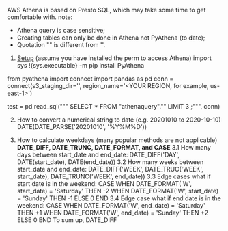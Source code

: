 AWS Athena is based on Presto SQL, which may take some time to get comfortable with. 
note: 
- Athena query is case sensitive; 
- Creating tables can only be done in Athena not PyAthena (to date); 
- Quotation "" is different from ''.

1. [Setup](https://aws.amazon.com/blogs/machine-learning/run-sql-queries-from-your-sagemaker-notebooks-using-amazon-athena/) (assume you have installed the perm to access Athena) 
import sys
!{sys.executable} -m pip install PyAthena

from pyathena import connect
import pandas as pd
conn = connect(s3_staging_dir='<ATHENA QUERY RESULTS LOCATION>',  region_name='<YOUR REGION, for example, us-east-1>')

test = pd.read_sql("""
SELECT * 
FROM "athenaquery"."<YOUR TABLE NAME>" 
LIMIT 3
;""", conn)
  
2. How to convert a numerical string to date (e.g. 20201010 to 2020-10-10)
   DATE(DATE_PARSE('20201010', '%Y%M%D'))
   
3. How to calculate weekdays (many popular methods are not applicable)
**DATE_DIFF, DATE_TRUNC, DATE_FORMAT, and CASE**
3.1 How many days between start_date and end_date: DATE_DIFF('DAY', DATE(start_date), DATE(end_date))
3.2 How many weeks between start_date and end_date: DATE_DIFF('WEEK', DATE_TRUC('WEEK', start_date), DATE_TRUNC('WEEK', end_date))
3.3 Edge cases what if start date is in the weekend: CASE WHEN DATE_FORMAT('W', start_date) = 'Saturday' THEN -2 WHEN DATE_FORMAT('W', start_date) = 'Sunday' THEN -1 ELSE 0 END
3.4 Edge case what if end date is in the weekend: CASE WHEN DATE_FORMAT('W', end_date) = 'Saturday' THEN +1 WHEN DATE_FORMAT('W', end_date) = 'Sunday' THEN +2 ELSE 0 END
To sum up, DATE_DIFF
